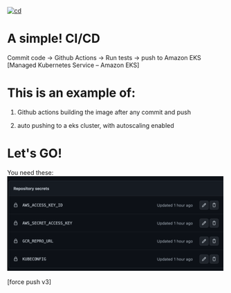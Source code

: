 [![cd](https://github.com/james-ransom/eks-gha-auto-deploy-fortune/actions/workflows/cd.yml/badge.svg)](https://github.com/james-ransom/eks-gha-auto-deploy-fortune/actions/workflows/cd.yml)

# A simple! CI/CD

Commit code -> Github Actions -> Run tests -> push to Amazon EKS [Managed Kubernetes Service – Amazon EKS]


# This is an example of: 

1) Github actions building the image after any commit and push

2) auto pushing to a eks cluster, with autoscaling enabled 

# Let's GO! 

You need these: 
<img src='https://raw.githubusercontent.com/james-ransom/eks-gha-auto-deploy-fortune/main/images/keysyouneed.png' width='500px'>


[force push v3]

